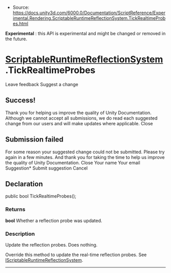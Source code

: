 * Source: https://docs.unity3d.com/6000.0/Documentation/ScriptReference/Experimental.Rendering.ScriptableRuntimeReflectionSystem.TickRealtimeProbes.html

**Experimental** : this API is experimental and might be changed or removed in the future.
#  [ScriptableRuntimeReflectionSystem](https://docs.unity3d.com/6000.0/Documentation/ScriptReference/Experimental.Rendering.ScriptableRuntimeReflectionSystem.html).TickRealtimeProbes
Leave feedback
Suggest a change
## Success!
Thank you for helping us improve the quality of Unity Documentation. Although we cannot accept all submissions, we do read each suggested change from our users and will make updates where applicable.
Close
## Submission failed
For some reason your suggested change could not be submitted. Please <a>try again</a> in a few minutes. And thank you for taking the time to help us improve the quality of Unity Documentation.
Close
Your name Your email Suggestion* Submit suggestion
Cancel
## Declaration
public bool TickRealtimeProbes(); 
### Returns
**bool** Whether a reflection probe was updated. 
### Description
Update the reflection probes.
Does nothing.  
  
Override this method to update the real-time reflection probes. See [IScriptableRuntimeReflectionSystem](https://docs.unity3d.com/6000.0/Documentation/ScriptReference/Experimental.Rendering.IScriptableRuntimeReflectionSystem.html).
* * *
